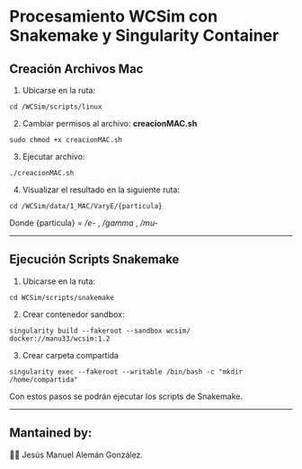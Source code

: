 # Procesamiento WCSim con Snakemake y Singularity Container

## Creación Archivos Mac

1. Ubicarse en la ruta:
```
cd /WCSim/scripts/linux
```
2. Cambiar permisos al archivo:  **creacionMAC.sh**
```
sudo chmod +x creacionMAC.sh
```
3. Ejecutar archivo:
```
./creacionMAC.sh
```
4. Visualizar el resultado en la siguiente ruta: 

```
cd /WCSim/data/1_MAC/VaryE/{particula}
```
  Donde {particula} = _/e-_ , _/gamma_ , _/mu-_

___

## Ejecución Scripts Snakemake

1. Ubicarse en la ruta: 
```
cd WCSim/scripts/snakemake
```
2. Crear contenedor sandbox:
```
singularity build --fakeroot --sandbox wcsim/ docker://manu33/wcsim:1.2  
``` 
3. Crear carpeta compartida
```
singularity exec --fakeroot --writable /bin/bash -c "mkdir /home/compartida"
```
Con estos pasos se podrán ejecutar los scripts de Snakemake.
___
## Mantained by:
:man_technologist: Jesús Manuel Alemán González.
